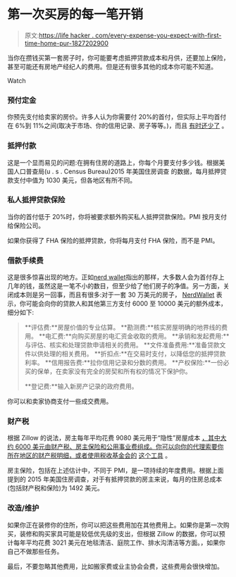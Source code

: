 # 第一次买房的每一笔开销

> 原文:[https://life hacker . com/every-expense-you-expect-with-first-time-home-pur-1827202900](https://lifehacker.com/every-expense-you-can-expect-with-a-first-time-home-pur-1827202900)

当你在攒钱买第一套房子时，你可能要考虑抵押贷款成本和月供，还要加上保险，甚至可能还有房地产经纪人的费用。但是还有很多其他的成本你可能不知道。

Watch

### 预付定金

你预先支付给卖家的房价。许多人认为你需要付 20%的首付，但实际上平均首付在 6%到 11%之间(取决于市场、你的信用记录、房子等等。)，而且 [有时还少了](https://twocents.lifehacker.com/can-you-get-a-mortgage-with-2-to-3-down-1827110213) 。

### 抵押付款

这是一个显而易见的问题:在拥有住房的道路上，你每个月要支付多少钱。根据美国人口普查局(u . s . Census Bureau)2015 年美国住房调查 的数据，每月抵押贷款支付中值为 1030 美元，但各地区有所不同。

### 私人抵押贷款保险

当你的首付低于 20%时，你将被要求额外购买私人抵押贷款保险。PMI 按月支付给保险公司。

如果你获得了 FHA 保险的抵押贷款，你将每月支付 FHA 保险，而不是 PMI。

### 借款手续费

这是很多惊喜出现的地方。正如[nerd wallet](https://www.nerdwallet.com/blog/mortgages/really-costs-buy-home/)指出的那样，大多数人会为首付存上几年的钱，虽然这是一笔不小的数目，但至少给了他们房子的净值。另一方面，关闭成本则是另一回事，而且有很多:对于一套 30 万美元的房子， [NerdWallet](https://www.nerdwallet.com/blog/mortgages/really-costs-buy-home/) 表示，你可能会向你的贷款人和其他第三方支付 6000 至 10000 美元的额外成本，细分如下:

> **评估费:**房屋价值的专业估算。
> **勘测费:**核实房屋明确的地界线的费用。
> **电汇费:**向购买房屋的电汇资金收取的费用。
> **承销和发起费用:**与评估、核实和处理贷款申请相关的费用。
> **文件准备费用:**准备贷款文件以供处理的相关费用。
> **折扣点:**在交易时支付，以降低您的抵押贷款利率。
> **信用报告费:**拉你信用记录和分数的费用。
> **产权保险:**一份必买的保单，在卖家没有完全的房契和所有权的情况下保护你。
> 
> **登记费:**输入新房产记录的政府费用。

你可以和卖家协商支付一些成交费用。

### 财产税

根据 Zillow 的说法，房主每年平均花费 9080 美元用于“隐性”房屋成本 [，其中大约 6000 美元由财产税、房主保险和公用事业费组成。你可以向你的代理索要你所在地区的财产税明细，或者使用税收基金会的](http://zillow.mediaroom.com/2017-07-31-Homeowners-Can-Spend-More-Than-9-000-a-Year-on-Hidden-Homeownership-and-Maintenance-Costs) [这个工具](https://interactive.taxfoundation.org/propertytax/) 。

房主保险，包括在上述估计中，不同于 PMI，是一项持续的年度费用。根据上面提到的 2015 年美国住房调查，对于有抵押贷款的房主来说，每月的住房总成本(包括财产税和保险)为 1492 美元。

### 改造/维护

如果你正在装修你的住所，你可以把这些费用加在其他费用上。如果你是第一次购买，装修和购买家具可能是较低优先级的支出，但根据 Zillow 的数据，你可以预计每年平均花费 3021 美元在地毯清洁、庭院工作、排水沟清洁等方面。，如果你自己不做那些任务。

最后，不要忽略其他费用，比如搬家费或业主协会会费，这些费用会很快增加。